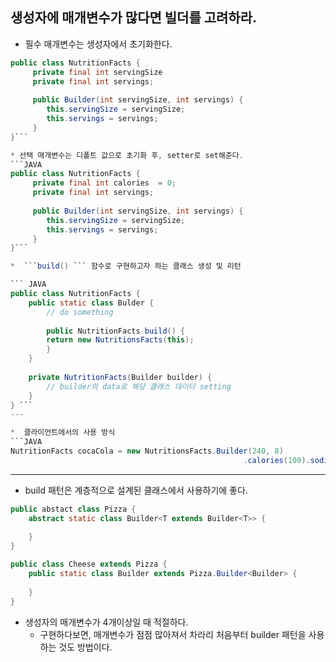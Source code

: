 ## 생성자에 매개변수가 많다면 빌더를 고려하라.
*  필수 매개변수는 생성자에서 초기화한다.
``` JAVA
public class NutritionFacts {
	 private final int servingSize
	 private final int servings;
	 
	 public Builder(int servingSize, int servings) {
	 	this.servingSize = servingSize;
		this.servings = servings;
	 }
}```

* 선택 매개변수는 디폴트 값으로 초기화 후, setter로 set해준다.
```JAVA
public class NutritionFacts {
	 private final int calories  = 0;
	 private final int servings;
	 
	 public Builder(int servingSize, int servings) {
	 	this.servingSize = servingSize;
		this.servings = servings;
	 }
}```

*  ```build() ``` 함수로 구현하고자 하는 클래스 생성 및 리턴

``` JAVA
public class NutritionFacts {
	public static class Bulder {
		// do something
		
		public NutritionFacts build() {
		return new NutritionsFacts(this);
		}
	}	
	
	private NutritionFacts(Builder builder) {
		// builder의 data로 해당 클래스 데이터 setting
	}
} ```
---

*  클라이언트에서의 사용 방식
```JAVA
NutritionFacts cocaCola = new NutritionsFacts.Builder(240, 8)
													.calories(100).sodium(35).build();
```
---
* build 패턴은 계층적으로 설계된 클래스에서 사용하기에 좋다.

```JAVA
public abstact class Pizza {
	abstract static class Builder<T extends Builder<T>> {
	
	}
}

public class Cheese extends Pizza {
	public static class Builder extends Pizza.Builder<Builder> {
	
	}
}
```

* 생성자의 매개변수가 4개이상일 때 적절하다.
  * 구현하다보면, 매개변수가 점점 많아져서 차라리 처음부터 builder 패턴을 사용하는 것도 방법이다.